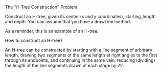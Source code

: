        

The "H-Tree Construction" Problem

Construct an H-tree, given its center (x and y coordinates), starting_length and depth. You can assume that you have a drawLine method. 

As a reminder, this is an example of an H-tree.

How to construct an H-tree?

An H-tree can be constructed by starting with a line segment of arbitrary length, drawing two segments of the same length at right angles to the first through its endpoints, and continuing in the same vein, reducing (dividing) the length of the line segments drawn at each stage by √2.


